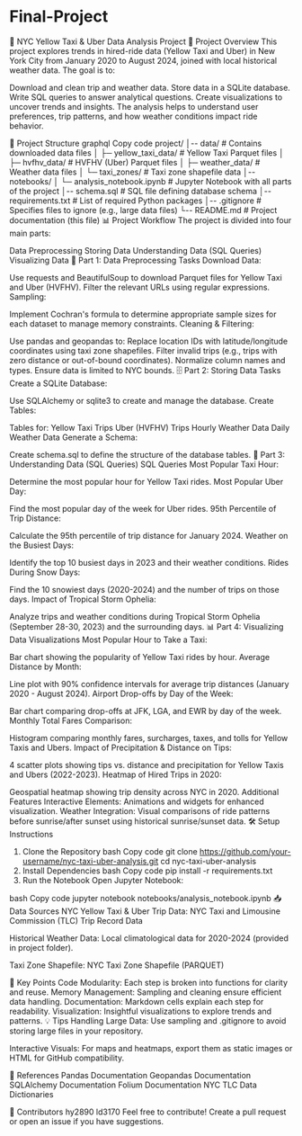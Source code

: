 # Final-Project
🚕 NYC Yellow Taxi & Uber Data Analysis Project
📄 Project Overview
This project explores trends in hired-ride data (Yellow Taxi and Uber) in New York City from January 2020 to August 2024, joined with local historical weather data. The goal is to:

Download and clean trip and weather data.
Store data in a SQLite database.
Write SQL queries to answer analytical questions.
Create visualizations to uncover trends and insights.
The analysis helps to understand user preferences, trip patterns, and how weather conditions impact ride behavior.

📂 Project Structure
graphql
Copy code
project/
│-- data/                   # Contains downloaded data files
│   ├─ yellow_taxi_data/    # Yellow Taxi Parquet files
│   ├─ hvfhv_data/          # HVFHV (Uber) Parquet files
│   ├─ weather_data/        # Weather data files
│   └─ taxi_zones/          # Taxi zone shapefile data
│-- notebooks/
│   └─ analysis_notebook.ipynb  # Jupyter Notebook with all parts of the project
│-- schema.sql              # SQL file defining database schema
│-- requirements.txt        # List of required Python packages
│-- .gitignore              # Specifies files to ignore (e.g., large data files)
└-- README.md               # Project documentation (this file)
📊 Project Workflow
The project is divided into four main parts:

Data Preprocessing
Storing Data
Understanding Data (SQL Queries)
Visualizing Data
🚀 Part 1: Data Preprocessing
Tasks
Download Data:

Use requests and BeautifulSoup to download Parquet files for Yellow Taxi and Uber (HVFHV).
Filter the relevant URLs using regular expressions.
Sampling:

Implement Cochran's formula to determine appropriate sample sizes for each dataset to manage memory constraints.
Cleaning & Filtering:

Use pandas and geopandas to:
Replace location IDs with latitude/longitude coordinates using taxi zone shapefiles.
Filter invalid trips (e.g., trips with zero distance or out-of-bound coordinates).
Normalize column names and types.
Ensure data is limited to NYC bounds.
🗄️ Part 2: Storing Data
Tasks
Create a SQLite Database:

Use SQLAlchemy or sqlite3 to create and manage the database.
Create Tables:

Tables for:
Yellow Taxi Trips
Uber (HVFHV) Trips
Hourly Weather Data
Daily Weather Data
Generate a Schema:

Create schema.sql to define the structure of the database tables.
🧐 Part 3: Understanding Data (SQL Queries)
SQL Queries
Most Popular Taxi Hour:

Determine the most popular hour for Yellow Taxi rides.
Most Popular Uber Day:

Find the most popular day of the week for Uber rides.
95th Percentile of Trip Distance:

Calculate the 95th percentile of trip distance for January 2024.
Weather on the Busiest Days:

Identify the top 10 busiest days in 2023 and their weather conditions.
Rides During Snow Days:

Find the 10 snowiest days (2020-2024) and the number of trips on those days.
Impact of Tropical Storm Ophelia:

Analyze trips and weather conditions during Tropical Storm Ophelia (September 28-30, 2023) and the surrounding days.
📊 Part 4: Visualizing Data
Visualizations
Most Popular Hour to Take a Taxi:

Bar chart showing the popularity of Yellow Taxi rides by hour.
Average Distance by Month:

Line plot with 90% confidence intervals for average trip distances (January 2020 - August 2024).
Airport Drop-offs by Day of the Week:

Bar chart comparing drop-offs at JFK, LGA, and EWR by day of the week.
Monthly Total Fares Comparison:

Histogram comparing monthly fares, surcharges, taxes, and tolls for Yellow Taxis and Ubers.
Impact of Precipitation & Distance on Tips:

4 scatter plots showing tips vs. distance and precipitation for Yellow Taxis and Ubers (2022-2023).
Heatmap of Hired Trips in 2020:

Geospatial heatmap showing trip density across NYC in 2020.
Additional Features
Interactive Elements:
Animations and widgets for enhanced visualization.
Weather Integration:
Visual comparisons of ride patterns before sunrise/after sunset using historical sunrise/sunset data.
🛠️ Setup Instructions
1. Clone the Repository
bash
Copy code
git clone https://github.com/your-username/nyc-taxi-uber-analysis.git
cd nyc-taxi-uber-analysis
2. Install Dependencies
bash
Copy code
pip install -r requirements.txt
3. Run the Notebook
Open Jupyter Notebook:

bash
Copy code
jupyter notebook notebooks/analysis_notebook.ipynb
📥 Data Sources
NYC Yellow Taxi & Uber Trip Data:
NYC Taxi and Limousine Commission (TLC) Trip Record Data

Historical Weather Data:
Local climatological data for 2020-2024 (provided in project folder).

Taxi Zone Shapefile:
NYC Taxi Zone Shapefile (PARQUET)

📌 Key Points
Code Modularity: Each step is broken into functions for clarity and reuse.
Memory Management: Sampling and cleaning ensure efficient data handling.
Documentation: Markdown cells explain each step for readability.
Visualization: Insightful visualizations to explore trends and patterns.
💡 Tips
Handling Large Data:
Use sampling and .gitignore to avoid storing large files in your repository.

Interactive Visuals:
For maps and heatmaps, export them as static images or HTML for GitHub compatibility.

🔗 References
Pandas Documentation
Geopandas Documentation
SQLAlchemy Documentation
Folium Documentation
NYC TLC Data Dictionaries

👥 Contributors
hy2890
ld3170
Feel free to contribute! Create a pull request or open an issue if you have suggestions.